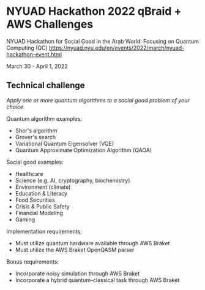 # NYUAD Hackathon 2022 qBraid + AWS Challenges

NYUAD Hackathon for Social Good in the Arab World: Focusing on Quantum Computing (QC)
https://nyuad.nyu.edu/en/events/2022/march/nyuad-hackathon-event.html

March 30 - April 1, 2022

## Technical challenge

*Apply one or more quantum algorithms to a social good problem of your choice.*

Quantum algorithm examples:
- Shor's algorithm
- Grover's search
- Variational Quantum Eigensolver (VQE)
- Quantum Approximate Optimization Algorithm (QAOA)

Social good examples:
- Healthcare
- Science (e.g. AI, cryptography, biochemistry)
- Environment (climate)
- Education & Literacy
- Food Securities
- Crisis & Public Safety
- Financial Modeling
- Gaming

Implementation requirements:
- Must utilize quantum hardware available through AWS Braket
- Must utilize the AWS Braket OpenQASM parser

Bonus requirements:
- Incorporate noisy simulation through AWS Braket
- Incorporate a hybrid quantum-classical task through AWS Braket

